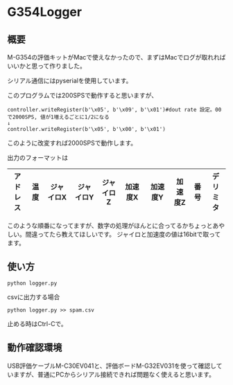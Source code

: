 # G354Logger

## 概要
M-G354の評価キットがMacで使えなかったので、まずはMacでログが取れればいいかと思って作りました。

シリアル通信にはpyserialを使用しています。

このプログラムでは200SPSで動作すると思いますが、

```
controller.writeRegister(b'\x05', b'\x09', b'\x01')#dout rate 設定。00で2000SPS, 値が1増えるごとに1/2になる
↓
controller.writeRegister(b'\x05', b'\x00', b'\x01')
```

このように改変すれば2000SPSで動作します。

出力のフォーマットは

| アドレス | 温度 | ジャイロX　| ジャイロY　| ジャイロZ | 加速度X　| 加速度Y　| 加速度Z |番号| デリミタ |
-------------|---- |---|---|---|---|---|---|---|---

このような順番になってますが、数字の処理がほんとに合ってるかちょっとあやしい。間違ってたら教えてほしいです。
ジャイロと加速度の値は16bitで取ってます。


## 使い方

```
python logger.py
```

csvに出力する場合

```
python logger.py >> spam.csv
```

止める時はCtrl-Cで。

## 動作確認環境

USB評価ケーブルM-C30EV041と、評価ボードM-G32EV031を使って確認していますが、普通にPCからシリアル接続できれば問題なく使えると思います。


